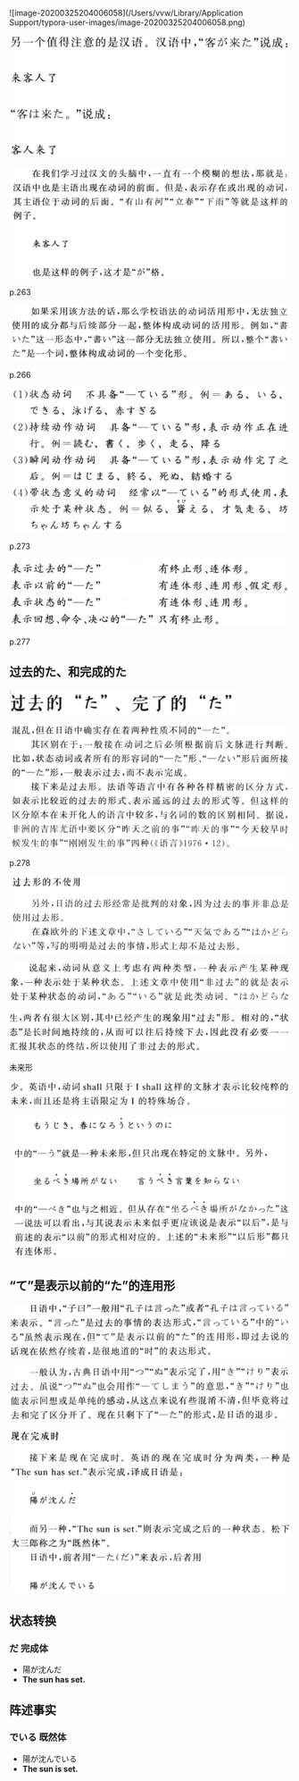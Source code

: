 



![image-20200325204006058](/Users/vvw/Library/Application Support/typora-user-images/image-20200325204006058.png)





![image-20200326060519249](日本语-金田一春彦.assets/image-20200326060519249.png)

![image-20200326060411162](日本语-金田一春彦.assets/image-20200326060411162.png)

p.263





![image-20200326061541310](日本语-金田一春彦.assets/image-20200326061541310.png)

p.266





![image-20200326082607586](日本语-金田一春彦.assets/image-20200326082607586.png)

p.273





![image-20200326083535324](日本语-金田一春彦.assets/image-20200326083535324.png)

p.277





## 过去的た、和完成的た



![image-20200326084534568](日本语-金田一春彦.assets/image-20200326084534568.png)

![image-20200326084703323](日本语-金田一春彦.assets/image-20200326084703323.png)

p.278





![image-20200326085337619](日本语-金田一春彦.assets/image-20200326085337619.png)

![image-20200326085500938](日本语-金田一春彦.assets/image-20200326085500938.png)



![image-20200326090133489](日本语-金田一春彦.assets/image-20200326090133489.png)



未来形

![image-20200326090306839](日本语-金田一春彦.assets/image-20200326090306839.png)



![image-20200326090446199](日本语-金田一春彦.assets/image-20200326090446199.png)



## “て”是表示以前的“た”的连用形



![image-20200326090809477](日本语-金田一春彦.assets/image-20200326090809477.png)



![image-20200326091001870](日本语-金田一春彦.assets/image-20200326091001870.png)







![image-20200326091549981](日本语-金田一春彦.assets/image-20200326091549981.png)





## 状态转换

### だ 完成体

- 陽が沈んだ
- **The sun has set.**  

##  阵述事实

### でいる 既然体

- 陽が沈んでいる  
- **The sun is set.**






